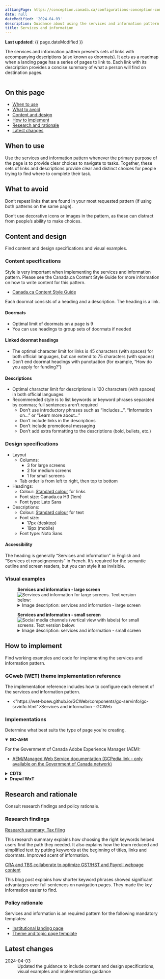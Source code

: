 ```yaml
---
altLangPage: https://conception.canada.ca/configurations-conception-communes/services-renseignements.html
date: null
dateModified: '2024-04-03'
description: Guidance about using the services and information pattern on Canada.ca.
title: Services and information
---
```

<p><strong>Last updated</strong>: {{ page.dateModified }}</p>
<p>
    The services and information pattern presents sets of links with accompanying descriptions (also known as doormats). It acts as a roadmap when a landing page has a series of pages to link to. Each link with its description provides a
    concise summary of what a person will find on destination pages.
</p>
<div class="pattern-demo mrgn-tp-lg mrgn-bttm-xl"><img src="../images/services-info-generic-en.png" class="img-responsive" alt="" /></div>
<section>
    <h2>On this page</h2>
    <ul>
        <li><a href="#use">When to use</a></li>
        <li><a href="#avoid">What to avoid</a></li>
        <li><a href="#design">Content and design</a></li>
        <li><a href="#implement">How to implement</a></li>
        <li><a href="#research">Research and rationale</a></li>
        <li><a href="#latest">Latest changes</a></li>
    </ul>
</section>
<section>
    <h2 id="use">When to use</h2>
    <p>
        Use the services and information pattern whenever the primary purpose of the page is to provide clear choices to navigate to tasks. Together, these sets of links and descriptions provide clear and distinct choices for people trying to find where to complete their task.
    </p>
</section>
<section>
    <h2 id="avoid">What to avoid</h2>
    <p>Don’t repeat links that are found in your most requested pattern (if using both patterns on the same page).</p>
    <p>Don’t use decorative icons or images in the pattern, as these can distract from people’s ability to make choices.</p>
</section>
<section>
    <h2 id="design">Content and design</h2>
    <p>Find content and design specifications and visual examples.</p>
    <h3>Content specifications</h3>
    <p>Style is very important when implementing the services and information pattern. Please see the Canada.ca Content Style Guide for more information on how to write content for this pattern.</p>
    <ul>
        <li><a href="https://www.canada.ca/en/treasury-board-secretariat/services/government-communications/canada-content-style-guide.html">Canada.ca Content Style Guide</a></li>
    </ul>
    <p>Each doormat consists of a heading and a description. The heading is a link.</p>
    <h4>Doormats</h4>
    <ul>
        <li>Optimal limit of doormats on a page is 9</li>
        <li>You can use headings to group sets of doormats if needed</li>
    </ul>
    <h4>Linked doormat headings</h4>
    <ul>
        <li>The optimal character limit for links is 45 characters (with spaces) for both official languages, but can extend to 75 characters (with spaces)</li>
        <li>Don’t end doormat headings with punctuation (for example, “How do you apply for funding?”)</li>
    </ul>
    <h4>Descriptions</h4>
    <ul>
        <li>Optimal character limit for descriptions is 120 characters (with spaces) in both official languages</li>
        <li>
            Recommended style is to list keywords or keyword phrases separated by commas; full sentences aren’t required
            <ul>
                <li>Don’t use introductory phrases such as “Includes…”, “Information on…” or “Learn more about…”</li>
                <li>Don’t include links in the descriptions</li>
                <li>Don’t include promotional messaging</li>
                <li>Don’t add extra formatting to the descriptions (bold, bullets, etc.)</li>
            </ul>
        </li>
    </ul>
    <h3>Design specifications</h3>
    <ul>
        <li>
            Layout
            <ul>
                <li>
                    Columns:
                    <ul>
                        <li>3 for large screens</li>
                        <li>2 for medium screens</li>
                        <li>1 for small screens</li>
                    </ul>
                </li>
                <li>Tab order is from left to right, then top to bottom</li>
            </ul>
        </li>
        <li>
            Headings:
            <ul>
                <li>Colour: <a href="https://design.canada.ca/styles/colours.html">Standard colour</a> for links</li>
                <li>Font size: Canada.ca H3 (1em)</li>
                <li>Font type: Lato Sans</li>
            </ul>
        </li>
        <li>
            Descriptions:
            <ul>
                <li>Colour: <a href="https://design.canada.ca/styles/colours.html">Standard colour</a> for text</li>
                <li>
                    Font size:
                    <ul>
                        <li>17px (desktop)</li>
                        <li>19px (mobile)</li>
                    </ul>
                </li>
                <li>Font type: Noto Sans</li>
            </ul>
        </li>
    </ul>
    <h4>Accessibility</h4>
    <p>The heading is generally “Services and information” in English and “Services et renseignements” in French. It’s required for the semantic outline and screen readers, but you can style it as invisible.</p>
    <h3>Visual examples</h3>
    <div class="pattern-demo mrgn-tp-md mrgn-bttm-md">
        <figure class="mrgn-tp-md mrgn-bttm-lg">
            <figcaption><b>Services and information - large screen</b></figcaption>
            <img src="../images/services-info-en.png" class="img-responsive" alt="Services and information for large screens. Text version below:" />
            <details>
                <summary class="wb-toggle" data-toggle='{"print":"on"}'>Image description: services and information - large screen</summary>
                <p>Nine separate doormats are displayed across three columns and three rows. Each doormat has a linked heading. Below the heading are keywords that describe what will be found by clicking on the linked heading.</p>
            </details>
        </figure>
    </div>
    <div class="pattern-demo mrgn-tp-md mrgn-bttm-md">
        <figure class="mrgn-tp-md mrgn-bttm-lg">
            <figcaption><b>Services and information - small screen</b></figcaption>
            <img src="../images/services-info-sm-en.png" class="img-responsive" alt="Social media channels (vertical view with labels) for small screens. Text version below:" />
            <details>
                <summary class="wb-toggle" data-toggle='{"print":"on"}'>Image description: services and information - small screen</summary>
                <p>Nine separate doormats are displayed in a list. Each doormat has a linked heading. Below the heading are keywords that describe what will be found by clicking on the linked heading.</p>
            </details>
        </figure>
    </div>
</section>
<section>
    <h2 id="implement">How to implement</h2>
  <p>Find working examples and code for implementing the services and information pattern.</p>
  <h3>GCweb (WET) theme implementation reference</h3>
  <p>The implementation reference includes how to configure each element of the services and information pattern.</p>
<ul>
  <li><"https://wet-boew.github.io/GCWeb/components/gc-servinfo/gc-srvinfo.html">Services and information - GCWeb</a></li>
</ul>
  <h3>Implementations</h3>
    <p>Determine what best suits the type of page you're creating.</p>
    <div class="row">
        <div class="col-md-8">
            <div class="wb-tabs mrgn-tp-lg">
                <div class="tabpanels">
                    <details id="004" open="open">
                        <summary><strong>GC-AEM</strong></summary>
                        <p class="mrgn-tp-lg">For the Government of Canada Adobe Experience Manager (AEM):</p>
                        <ul>
                            <li><a href="https://www.gcpedia.gc.ca/wiki/AEM_GC-specific_Documentation_6.5">AEM/Managed Web Service documentation (GCPedia link - only available on the Government of Canada network)</a></li>
                        </ul>
                    </details>
                    <details id="005">
                        <summary><strong>CDTS</strong></summary>
                        <p class="mrgn-tp-lg">For the Centrally Deployed Templates Solution (CDTS):</p>
                        <ul>
                            <li><a href="https://cenw-wscoe.github.io/sgdc-cdts/docs/index-en.html">CDTS documentation</a></li>
                        </ul>
                    </details>
                    <details id="006">
                        <summary><strong>Drupal WxT</strong></summary>
                        <p class="mrgn-tp-lg">For Drupal WxT:</p>
                        <ul>
                            <li><a href="https://drupalwxt.github.io">Drupal WxT documentation</a></li>
                        </ul>
                    </details>
                </div>
            </div>
        </div>
    </div>
</section>
<section>
    <h2 id="research">Research and rationale</h2>
    <p>Consult research findings and policy rationale.</p>
    <h3>Research findings</h3>
    <p><a href="https://blog.canada.ca/research-summaries/business-account-research-summary.html">Research summary: Tax filing</a></p>
    <p>
        This research summary explains how choosing the right keywords helped users find the path they needed. It also explains how the team reduced and simplified text by putting keywords at the beginning of titles, links and doormats. Improved scent of information.
    </p>
    <p><a href="https://blog.canada.ca/2018/08/16/collab-gsthst-payroll.html">CRA and TBS collaborate to optimize GST/HST and Payroll webpage content</a></p>
    <p>This blog post explains how shorter keyword phrases showed significant advantages over full sentences on navigation pages. They made the key information easier to find.</p>
    <h3>Policy rationale</h3>
    <p>Services and information is an required pattern for the following mandatory templates:</p>
    <ul>
        <li><a href="https://design.canada.ca/mandatory-templates/institutional-profile-pages.html">Institutional landing page</a></li>
        <li><a href="https://design.canada.ca/mandatory-templates/theme-topic.html">Theme and topic page template</a></li>
    </ul>
</section>
<section>
    <h2 id="latest">Latest changes</h2>
    <dl class="dl-horizontal">
        <dt>
            <time datetime="2024-04-03" class="link-muted">2024-04-03</time>
        </dt>
        <dd>Updated the guidance to include content and design specifications, visual examples and implementation guidance</dd>
    </dl>
</section>
